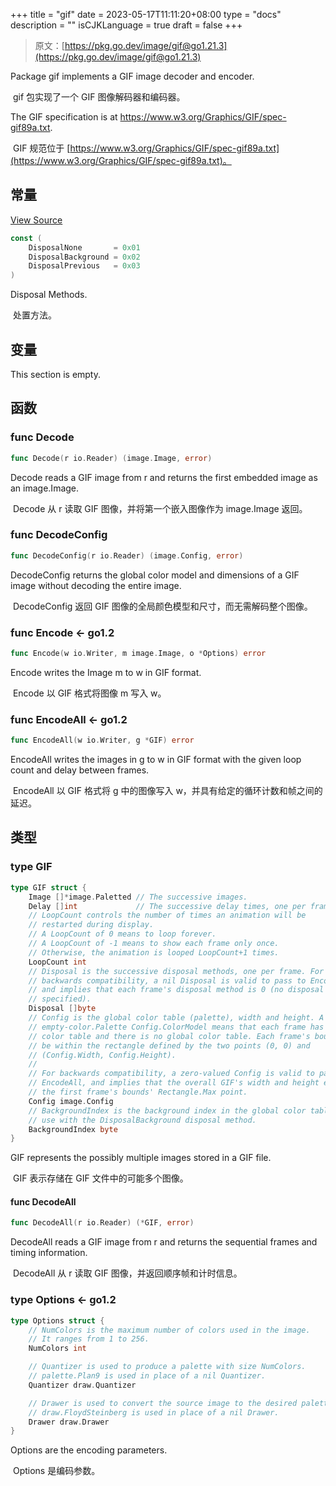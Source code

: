 +++
title = "gif"
date = 2023-05-17T11:11:20+08:00
type = "docs"
description = ""
isCJKLanguage = true
draft = false
+++
> 原文：[https://pkg.go.dev/image/gif@go1.21.3](https://pkg.go.dev/image/gif@go1.21.3)

Package gif implements a GIF image decoder and encoder.

​	 gif 包实现了一个 GIF 图像解码器和编码器。

The GIF specification is at https://www.w3.org/Graphics/GIF/spec-gif89a.txt.

​	GIF 规范位于 [https://www.w3.org/Graphics/GIF/spec-gif89a.txt](https://www.w3.org/Graphics/GIF/spec-gif89a.txt)。

## 常量 

[View Source](https://cs.opensource.google/go/go/+/go1.20.1:src/image/gif/reader.go;l=45)

``` go 
const (
	DisposalNone       = 0x01
	DisposalBackground = 0x02
	DisposalPrevious   = 0x03
)
```

Disposal Methods.

​	处置方法。

## 变量

This section is empty.

## 函数

### func Decode 

``` go 
func Decode(r io.Reader) (image.Image, error)
```

Decode reads a GIF image from r and returns the first embedded image as an image.Image.

​	Decode 从 r 读取 GIF 图像，并将第一个嵌入图像作为 image.Image 返回。

### func DecodeConfig

```go
func DecodeConfig(r io.Reader) (image.Config, error)
```

DecodeConfig returns the global color model and dimensions of a GIF image without decoding the entire image.

​	DecodeConfig 返回 GIF 图像的全局颜色模型和尺寸，而无需解码整个图像。

### func Encode <- go1.2

```go
func Encode(w io.Writer, m image.Image, o *Options) error
```

Encode writes the Image m to w in GIF format.

​	Encode 以 GIF 格式将图像 m 写入 w。

### func EncodeAll <- go1.2

```go
func EncodeAll(w io.Writer, g *GIF) error
```

EncodeAll writes the images in g to w in GIF format with the given loop count and delay between frames.

​	EncodeAll 以 GIF 格式将 g 中的图像写入 w，并具有给定的循环计数和帧之间的延迟。

## 类型

### type GIF

```go
type GIF struct {
	Image []*image.Paletted // The successive images.
	Delay []int             // The successive delay times, one per frame, in 100ths of a second.
	// LoopCount controls the number of times an animation will be
	// restarted during display.
	// A LoopCount of 0 means to loop forever.
	// A LoopCount of -1 means to show each frame only once.
	// Otherwise, the animation is looped LoopCount+1 times.
	LoopCount int
	// Disposal is the successive disposal methods, one per frame. For
	// backwards compatibility, a nil Disposal is valid to pass to EncodeAll,
	// and implies that each frame's disposal method is 0 (no disposal
	// specified).
	Disposal []byte
	// Config is the global color table (palette), width and height. A nil or
	// empty-color.Palette Config.ColorModel means that each frame has its own
	// color table and there is no global color table. Each frame's bounds must
	// be within the rectangle defined by the two points (0, 0) and
	// (Config.Width, Config.Height).
	//
	// For backwards compatibility, a zero-valued Config is valid to pass to
	// EncodeAll, and implies that the overall GIF's width and height equals
	// the first frame's bounds' Rectangle.Max point.
	Config image.Config
	// BackgroundIndex is the background index in the global color table, for
	// use with the DisposalBackground disposal method.
	BackgroundIndex byte
}
```

GIF represents the possibly multiple images stored in a GIF file.

​	GIF 表示存储在 GIF 文件中的可能多个图像。

#### func DecodeAll

```go
func DecodeAll(r io.Reader) (*GIF, error)
```

DecodeAll reads a GIF image from r and returns the sequential frames and timing information.

​	DecodeAll 从 r 读取 GIF 图像，并返回顺序帧和计时信息。

### type Options <- go1.2

```go
type Options struct {
	// NumColors is the maximum number of colors used in the image.
	// It ranges from 1 to 256.
	NumColors int

	// Quantizer is used to produce a palette with size NumColors.
	// palette.Plan9 is used in place of a nil Quantizer.
	Quantizer draw.Quantizer

	// Drawer is used to convert the source image to the desired palette.
	// draw.FloydSteinberg is used in place of a nil Drawer.
	Drawer draw.Drawer
}
```

Options are the encoding parameters.

​	Options 是编码参数。